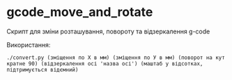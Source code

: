 # gcode_move_and_rotate
Скрипт для зміни розташування, повороту та відзеркалення g-code

Використання:
````
./convert.py (зміщення по Х в мм) (зміщення по У в мм) (поворот на кут кратне 90) (відзеркалення осі 'назва осі') (маштаб у відсотках, підтримується відємний)
````

